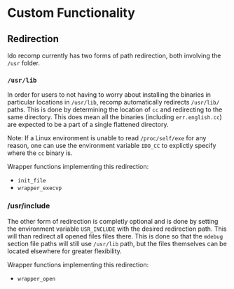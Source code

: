 # Custom Functionality

## Redirection
Ido recomp currently has two forms of path redirection, both involving the `/usr` folder.

### `/usr/lib`
In order for users to not having to worry about installing the binaries in particular locations in `/usr/lib`, recomp automatically redirects `/usr/lib/` paths. This is done by determining the location of `cc` and redirecting to the same directory. This does mean all the binaries (including `err.english.cc`) are expected to be a part of a single flattened directory.

Note: If a Linux environment is unable to read `/proc/self/exe` for any reason, one can use the environment variable `IDO_CC` to explictly specify where the `cc` binary is.

Wrapper functions implementing this redirection:
* `init_file`
* `wrapper_execvp`

### /usr/include
The other form of redirection is completly optional and is done by setting the environment variable `USR_INCLUDE` with the desired redirection path. This will than redirect all opened files files there. This is done so that the `mdebug` section file paths will still use `/usr/lib` path, but the files themselves can be located elsewhere for greater flexibility.

Wrapper functions implementing this redirection:
* `wrapper_open`
